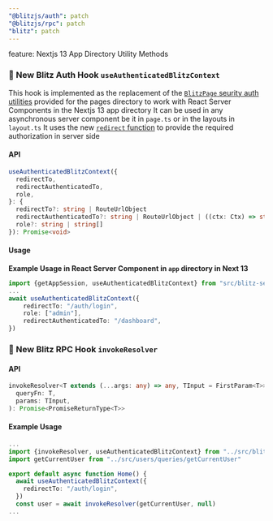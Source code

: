 ```yaml
---
"@blitzjs/auth": patch
"@blitzjs/rpc": patch
"blitz": patch
---
```


feature: Nextjs 13 App Directory Utility Methods

### 🔧 New Blitz Auth Hook `useAuthenticatedBlitzContext`

This hook is implemented as the replacement of the [`BlitzPage` seurity auth utilities](https://blitzjs.com/docs/authorization#secure-your-pages) provided for the pages directory to work with React Server Components in the Nextjs 13 app directory
It can be used in any asynchronous server component be it in `page.ts` or in the layouts in `layout.ts`
It uses the new [`redirect` function](https://beta.nextjs.org/docs/api-reference/redirect) to provide the required authorization in server side

#### API

```ts
useAuthenticatedBlitzContext({
  redirectTo,
  redirectAuthenticatedTo,
  role,
}: {
  redirectTo?: string | RouteUrlObject
  redirectAuthenticatedTo?: string | RouteUrlObject | ((ctx: Ctx) => string | RouteUrlObject)
  role?: string | string[]
}): Promise<void>
```

#### Usage

**Example Usage in React Server Component in `app` directory in Next 13**

```ts
import {getAppSession, useAuthenticatedBlitzContext} from "src/blitz-server"
...
await useAuthenticatedBlitzContext({
    redirectTo: "/auth/login",
    role: ["admin"],
    redirectAuthenticatedTo: "/dashboard",
})
```

### 🔧 New Blitz RPC Hook `invokeResolver`

#### API

```ts
invokeResolver<T extends (...args: any) => any, TInput = FirstParam<T>>(
  queryFn: T,
  params: TInput,
): Promise<PromiseReturnType<T>>
```

#### Example Usage

```ts
...
import {invokeResolver, useAuthenticatedBlitzContext} from "../src/blitz-server"
import getCurrentUser from "../src/users/queries/getCurrentUser"

export default async function Home() {
  await useAuthenticatedBlitzContext({
    redirectTo: "/auth/login",
  })
  const user = await invokeResolver(getCurrentUser, null)
...
```
